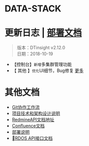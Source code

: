 # DATA-STACK 

# 更新日志 | [部署文档](./Deploy.md)
 > 版本：DTinsight v2.12.0 <br>
 > 日期：2018-10-19

- 【控制台】`新增`多集群管理功能
- 【 其他 】`优化`UI细节，Bug修复 [更多](http://redmine.prod.dtstack.cn/projects/dtinsight-v2-11-0/issues)




# 其他文档
- [Git协作工作流](http://git.dtstack.cn/ziv/data-stack-web/wikis/gitflow)
- [项目技术和架构设计说明
](http://git.dtstack.cn/ziv/data-stack-web/wikis/Development)
- [RedmineAPI文档地址](http://redmine.prod.dtstack.cn/projects/rdos)
- [Confluence文档](http://confluence.dev.dtstack.cn/display/RDOS/RD-OS)
- [部署说明](http://git.dtstack.cn/ziv/data-stack-web/wikis/deploy)
- [RDOS API接口文档](http://git.dtstack.cn/dtstack/rdos-docs)


